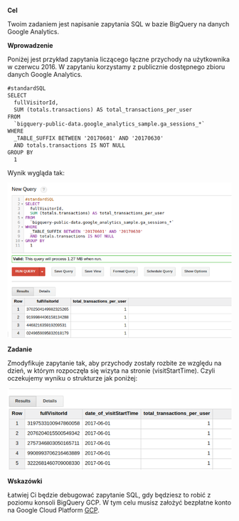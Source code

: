 **Cel**

Twoim zadaniem jest napisanie zapytania SQL w bazie BigQuery na danych Google Analytics. 

**Wprowadzenie**

Poniżej jest przykład zapytania liczącego łączne przychody na użytkownika w czerwcu 2016. W zapytaniu korzystamy z publicznie dostępnego zbioru danych Google Analytics.

```
#standardSQL
SELECT
  fullVisitorId,
  SUM (totals.transactions) AS total_transactions_per_user
FROM
  `bigquery-public-data.google_analytics_sample.ga_sessions_*`
WHERE
  _TABLE_SUFFIX BETWEEN '20170601' AND '20170630'
  AND totals.transactions IS NOT NULL
GROUP BY
  1
```
Wynik wygląda tak:

![SQL Baza](img/sql-baza.png)

**Zadanie**

Zmodyfikuje zapytanie tak, aby przychody zostały rozbite ze względu na dzień, w którym rozpoczęła się wizyta na stronie (visitStartTime). Czyli oczekujemy wyniku o strukturze jak poniżej:

![SQL Cel](img/sql-cel.png)

**Wskazówki**

Łatwiej Ci będzie debugować zapytanie SQL, gdy będziesz to robić z poziomu konsoli BigQuery GCP. W tym celu musisz założyć bezpłatne konto na Google Cloud Platform [GCP](https://cloud.google.com/).
